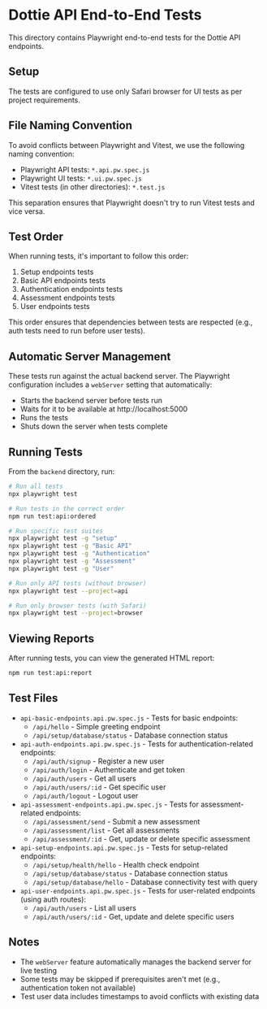 # Dottie API End-to-End Tests

This directory contains Playwright end-to-end tests for the Dottie API endpoints.

## Setup

The tests are configured to use only Safari browser for UI tests as per project requirements.

## File Naming Convention

To avoid conflicts between Playwright and Vitest, we use the following naming convention:
- Playwright API tests: `*.api.pw.spec.js`
- Playwright UI tests: `*.ui.pw.spec.js`
- Vitest tests (in other directories): `*.test.js`

This separation ensures that Playwright doesn't try to run Vitest tests and vice versa.

## Test Order

When running tests, it's important to follow this order:
1. Setup endpoints tests
2. Basic API endpoints tests 
3. Authentication endpoints tests
4. Assessment endpoints tests
5. User endpoints tests

This order ensures that dependencies between tests are respected (e.g., auth tests need to run before user tests).

## Automatic Server Management

These tests run against the actual backend server. The Playwright configuration includes a `webServer` setting that automatically:

- Starts the backend server before tests run
- Waits for it to be available at http://localhost:5000
- Runs the tests
- Shuts down the server when tests complete

## Running Tests

From the `backend` directory, run:

```bash
# Run all tests
npx playwright test

# Run tests in the correct order
npm run test:api:ordered

# Run specific test suites
npx playwright test -g "setup"
npx playwright test -g "Basic API"
npx playwright test -g "Authentication"
npx playwright test -g "Assessment"  
npx playwright test -g "User"

# Run only API tests (without browser)
npx playwright test --project=api

# Run only browser tests (with Safari)
npx playwright test --project=browser
```

## Viewing Reports

After running tests, you can view the generated HTML report:
```bash
npm run test:api:report
```

## Test Files

- `api-basic-endpoints.api.pw.spec.js` - Tests for basic endpoints:
  - `/api/hello` - Simple greeting endpoint
  - `/api/setup/database/status` - Database connection status
- `api-auth-endpoints.api.pw.spec.js` - Tests for authentication-related endpoints:
  - `/api/auth/signup` - Register a new user
  - `/api/auth/login` - Authenticate and get token
  - `/api/auth/users` - Get all users
  - `/api/auth/users/:id` - Get specific user
  - `/api/auth/logout` - Logout user
- `api-assessment-endpoints.api.pw.spec.js` - Tests for assessment-related endpoints:
  - `/api/assessment/send` - Submit a new assessment
  - `/api/assessment/list` - Get all assessments
  - `/api/assessment/:id` - Get, update or delete specific assessment
- `api-setup-endpoints.api.pw.spec.js` - Tests for setup-related endpoints:
  - `/api/setup/health/hello` - Health check endpoint
  - `/api/setup/database/status` - Database connection status
  - `/api/setup/database/hello` - Database connectivity test with query
- `api-user-endpoints.api.pw.spec.js` - Tests for user-related endpoints (using auth routes):
  - `/api/auth/users` - List all users
  - `/api/auth/users/:id` - Get, update and delete specific users

## Notes

- The `webServer` feature automatically manages the backend server for live testing
- Some tests may be skipped if prerequisites aren't met (e.g., authentication token not available)
- Test user data includes timestamps to avoid conflicts with existing data 